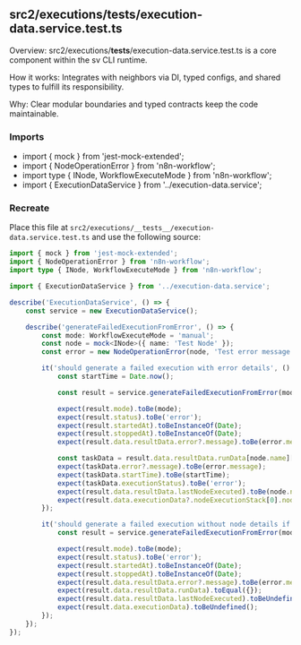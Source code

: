 ## src2/executions/__tests__/execution-data.service.test.ts

Overview: src2/executions/__tests__/execution-data.service.test.ts is a core component within the sv CLI runtime.

How it works: Integrates with neighbors via DI, typed configs, and shared types to fulfill its responsibility.

Why: Clear modular boundaries and typed contracts keep the code maintainable.

### Imports

- import { mock } from 'jest-mock-extended';
- import { NodeOperationError } from 'n8n-workflow';
- import type { INode, WorkflowExecuteMode } from 'n8n-workflow';
- import { ExecutionDataService } from '../execution-data.service';

### Recreate

Place this file at `src2/executions/__tests__/execution-data.service.test.ts` and use the following source:

```ts
import { mock } from 'jest-mock-extended';
import { NodeOperationError } from 'n8n-workflow';
import type { INode, WorkflowExecuteMode } from 'n8n-workflow';

import { ExecutionDataService } from '../execution-data.service';

describe('ExecutionDataService', () => {
	const service = new ExecutionDataService();

	describe('generateFailedExecutionFromError', () => {
		const mode: WorkflowExecuteMode = 'manual';
		const node = mock<INode>({ name: 'Test Node' });
		const error = new NodeOperationError(node, 'Test error message');

		it('should generate a failed execution with error details', () => {
			const startTime = Date.now();

			const result = service.generateFailedExecutionFromError(mode, error, node, startTime);

			expect(result.mode).toBe(mode);
			expect(result.status).toBe('error');
			expect(result.startedAt).toBeInstanceOf(Date);
			expect(result.stoppedAt).toBeInstanceOf(Date);
			expect(result.data.resultData.error?.message).toBe(error.message);

			const taskData = result.data.resultData.runData[node.name][0];
			expect(taskData.error?.message).toBe(error.message);
			expect(taskData.startTime).toBe(startTime);
			expect(taskData.executionStatus).toBe('error');
			expect(result.data.resultData.lastNodeExecuted).toBe(node.name);
			expect(result.data.executionData?.nodeExecutionStack[0].node).toEqual(node);
		});

		it('should generate a failed execution without node details if node is undefined', () => {
			const result = service.generateFailedExecutionFromError(mode, error, undefined);

			expect(result.mode).toBe(mode);
			expect(result.status).toBe('error');
			expect(result.startedAt).toBeInstanceOf(Date);
			expect(result.stoppedAt).toBeInstanceOf(Date);
			expect(result.data.resultData.error?.message).toBe(error.message);
			expect(result.data.resultData.runData).toEqual({});
			expect(result.data.resultData.lastNodeExecuted).toBeUndefined();
			expect(result.data.executionData).toBeUndefined();
		});
	});
});

```
